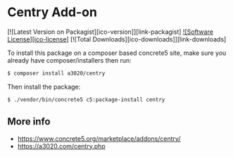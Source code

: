 # Centry Add-on

[![Latest Version on Packagist][ico-version]][link-packagist]
[![Software License][ico-license]](LICENSE.txt)
[![Total Downloads][ico-downloads]][link-downloads]

To install this package on a composer based concrete5 site, make sure you already have composer/installers then run:

```sh
$ composer install a3020/centry
```

Then install the package:

```sh
$ ./vendor/bin/concrete5 c5:package-install centry
```

## More info
- https://www.concrete5.org/marketplace/addons/centry/
- https://a3020.com/centry.php
